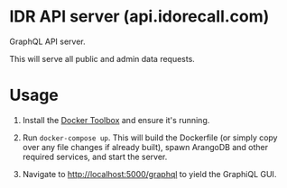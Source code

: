 # IDR API server (api.idorecall.com)

GraphQL API server.

This will serve all public and admin data requests.

# Usage

1. Install the [Docker Toolbox](https://docs.docker.com/engine/installation/) and
ensure it's running.

2. Run `docker-compose up`. This will build the Dockerfile (or
simply copy over any file changes if already built), spawn ArangoDB and 
other required services, and start the server.

3. Navigate to [http://localhost:5000/graphql](http://localhost:4000/graphql) to yield the GraphiQL GUI.
